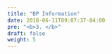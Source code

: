 ```yaml
---
title: "BP Information"
date: 2018-06-11T09:07:37-04:00
pre: "<b>3. </b>"
draft: false
weight: 5
---
```


